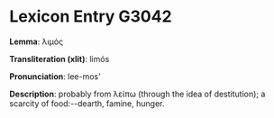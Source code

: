 # Lexicon Entry G3042

**Lemma**: λιμός

**Transliteration (xlit)**: limós

**Pronunciation**: lee-mos'

**Description**:
probably from λείπω (through the idea of destitution); a scarcity of food:--dearth, famine, hunger.
